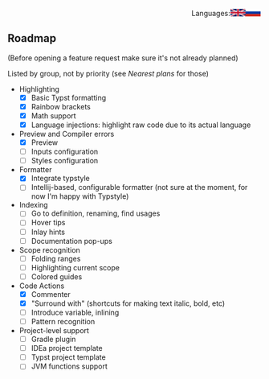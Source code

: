 <div align="right"><p style='align: right;'>
Languages: <a href="Roadmap-RU.md"><img src="/flags/RU.png" alt="Russian" width="6%"  align="right"></a> <a href="Roadmap.md"><img src="/flags/UK.png" alt="English" width="6%" align="right"></a> 
</p></div>

## Roadmap
(Before opening a feature request make sure it's not already planned)

Listed by group, not by priority (see _Nearest plans_ for those)

- Highlighting
    - [X] Basic Typst formatting
    - [X] Rainbow brackets
    - [X] Math support
    - [X] Language injections: highlight raw code due to its actual language
- Preview and Compiler errors
    - [X] Preview
    - [ ] Inputs configuration
    - [ ] Styles configuration
- Formatter
    - [X] Integrate typstyle
    - [ ] Intellij-based, configurable formatter (not sure at the moment, for now I'm happy with Typstyle)
- Indexing
    - [ ] Go to definition, renaming, find usages
    - [ ] Hover tips
    - [ ] Inlay hints
    - [ ] Documentation pop-ups
- Scope recognition
    - [ ] Folding ranges
    - [ ] Highlighting current scope
    - [ ] Colored guides
- Code Actions
    - [X] Commenter
    - [X] "Surround with" (shortcuts for making text italic, bold, etc)
    - [ ] Introduce variable, inlining
    - [ ] Pattern recognition
- Project-level support
    - [ ] Gradle plugin
    - [ ] IDEa project template
    - [ ] Typst project template
    - [ ] JVM functions support
